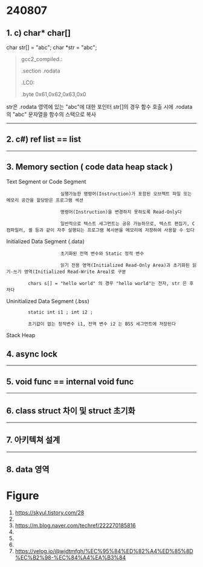 # 240807
## 1. c)  char* char[]
char str[] = "abc";
char *str = "abc";

> gcc2_compiled.:
> > 
> .section .rodata
> 
> .LC0:
> 
> .byte 0x61,0x62,0x63,0x0

 str은 .rodata 영역에 있는 "abc"에 대한 포인터
 str[]의 경우 함수 호출 시에 .rodata의 "abc" 문자열을 함수의 스택으로 복사

***

## 2. c#) ref list == list

***

## 3. Memory section ( code data heap stack )

Text Segment or Code Segment 	

						실행가능한 명령어(Instruction)가 포함된 오브젝트 파일 또는 메모리 공간을 할당받은 프로그램 섹션
      
						명령어(Instruction)을 변경하지 못하도록 Read-Only다
      
						일반적으로 텍스트 세그먼트는 공유 가능하므로, 텍스트 편집기, C 컴파일러, 셸 등과 같이 자주 실행되는 프로그램 복사본을 메모리에 저장하여 사용할 수 있다

Initialized Data Segment (.data)	

						초기화된 전역 변수와 Static 정적 변수
      
						읽기 전용 영역(Initialized Read-Only Area)과 초기화된 읽기-쓰기 영역(Initialized Read-Write Area)로 구분
      
            chars s[] = "hello world" 의 경우 "hello world"는 전자, str 은 후자다

Uninitialized Data Segment (.bss)

            static int i1 ; int i2 ; 
	    
            초기값이 없는 정적변수 i1, 전역 변수 i2 는 BSS 세그먼트에 저장된다

Stack Heap

## 4. async lock

***

## 5. void func == internal void func

***

## 6. class struct 차이 및 struct 초기화



***

## 7. 아키텍쳐 설계



***

## 8. data 영역 

# Figure 
1. https://skyul.tistory.com/28
2.
3. https://m.blog.naver.com/techref/222270185816
4.
5.
6.
7. https://velog.io/@wjdtmfgh/%EC%95%84%ED%82%A4%ED%85%8D%EC%B2%98-%EC%84%A4%EA%B3%84
